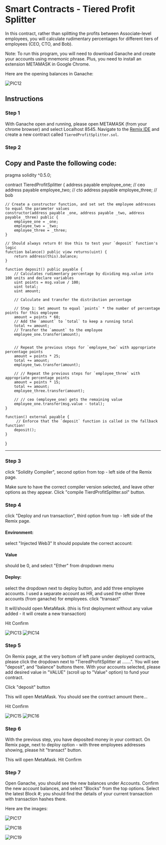 # Smart Contracts - Tiered Profit Splitter

In this contract, rather than splitting the profits between Associate-level employees, you will calculate rudimentary percentages for different tiers of employees (CEO, CTO, and Bob).


Note: To run this program, you will need to download Ganache and create your accounts using mnemonic phrase. Plus, you need to install an extension METAMASK in Google Chrome.

Here are the opening balances in Ganache:

![PIC12](Images/pic12.png)


## Instructions

### Step 1

With Ganache open and running, please open METAMASK (from your chrome browser) and select Localhost 8545. 
Navigate to the [Remix IDE](https://remix.ethereum.org) and create a new contract called `TieredProfitSplitter.sol`.
 

### Step 2

Copy and Paste the following code:
------------------------------------------------------------------------------------------------------------

pragma solidity ^0.5.0;

contract TieredProfitSplitter {
    address payable employee_one; // ceo
    address payable employee_two; // cto
    address payable employee_three; // bob

    // Create a constructor function, and set set the employee addresses to equal the parameter values
    constructor(address payable _one, address payable _two, address payable _three) public {
        employee_one = _one;
        employee_two = _two;
        employee_three = _three;
    }

    // Should always return 0! Use this to test your `deposit` function's logic
    function balance() public view returns(uint) {
        return address(this).balance;
    }

    function deposit() public payable {
        // Calculates rudimentary percentage by dividing msg.value into 100 units and declare variables
        uint points = msg.value / 100; 
        uint total;
        uint amount;

        // Calculate and transfer the distribution percentage

        // Step 1: Set amount to equal `points` * the number of percentage points for this employee
        amount = points * 60;
        // Add the `amount` to `total` to keep a running total
        total += amount;
        // Transfer the `amount` to the employee
        employee_one.transfer(amount);


        // Repeat the previous steps for `employee_two` with appropriate percentage points
        amount = points * 25;
        total += amount;
        employee_two.transfer(amount);

        // // Repeat the previous steps for `employee_three` with appropriate percentage points
        amount = points * 15;
        total += amount;
        employee_three.transfer(amount);

        // // ceo (employee_one) gets the remaining value
        employee_one.transfer(msg.value - total); 
    }

    function() external payable {
         // Enforce that the `deposit` function is called in the fallback function!
        deposit();
    }
}

-----------------------------------------------------------------------------------------------------

### Step 3

click "Solidity Compiler", second option from top - left side of the Remix page. 

Make sure to have the correct compiler version selected, and leave other options as they appear. Click "compile TierdProfitSplitter.sol" button.


### Step 4

click "Deploy and run transaction", third option from top - left side of the Remix page.

#### Environment: 

select "Injected Web3"
It should populate the correct account: 

#### Value 

should be 0, and select "Ether" from dropdown menu

#### Deploy:

select the dropdown next to deploy button, and add three employee accounts. I used a separate account as HR, and used the other three accounts (from ganache) for employees. 
click "transact"

It will/should open MetaMask. (this is first deployment without any value added - it will create a new transaction)

Hit Confirm

![PIC13](Images/pic13.png)
![PIC14](Images/pic14.png)

### Step 5

On Remix page, at the very bottom of left pane under deployed contracts, please click the dropdown next to "TieredProfitSplitter at .......". You will see "deposit", and "balance" buttons there. 
With your accounts selected, please add desired value in "VALUE" (scroll up to "Value" option) to fund your contract.

Click "deposit" button

This will open MetaMask. You should see the contract amount there...

Hit Confirm



![PIC15](Images/pic15.png)
![PIC16](Images/pic16.png)

### Step 6

With the previous step, you have deposited money in your contract. On Remix page, next to deploy option - with three employees addresses showing, please hit "transact" button.

This will open MetaMask. 
Hit Confirm


### Step 7

Open Ganache, you should see the new balances under Accounts.
Confirm the new account balances, and select "Blocks" from the top options.
Select the latest Block #; you should find the details of your current transaction with transaction hashes there.

Here are the images:


![PIC17](Images/pic17.png)

![PIC18](Images/pic18.png)

![PIC19](Images/pic19.png)














